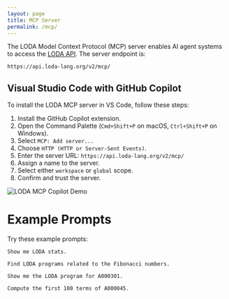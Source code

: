 ```yaml
---
layout: page
title: MCP Server
permalink: /mcp/
---
```


The LODA Model Context Protocol (MCP) server enables AI agent systems to access the [LODA API](https://api.loda-lang.org/v2/). The server endpoint is:

```
https://api.loda-lang.org/v2/mcp/
```

## Visual Studio Code with GitHub Copilot

To install the LODA MCP server in VS Code, follow these steps:

1. Install the GitHub Copilot extension.
2. Open the Command Palette (`Cmd+Shift+P` on macOS, `Ctrl+Shift+P` on Windows).
3. Select `MCP: Add server...`
4. Choose `HTTP (HTTP or Server-Sent Events)`.
5. Enter the server URL: `https://api.loda-lang.org/v2/mcp/`
6. Assign a name to the server.
7. Select either `workspace` or `global` scope.
8. Confirm and trust the server.

![LODA MCP Copilot Demo](images/loda-mcp-copilot.gif)

# Example Prompts

Try these example prompts:

```
Show me LODA stats.
```

```
Find LODA programs related to the Fibonacci numbers.
```

```
Show me the LODA program for A000301.
```

```
Compute the first 100 terms of A000045.
```
